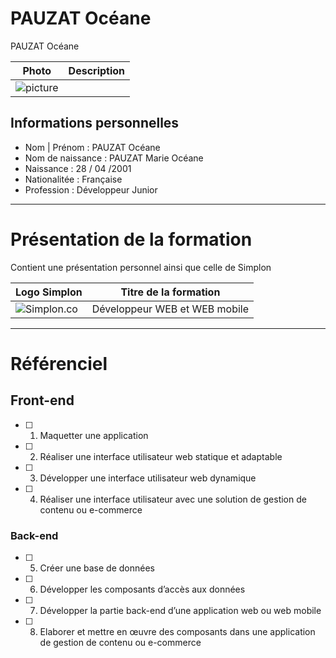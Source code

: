 # PAUZAT Océane
PAUZAT Océane

| Photo | Description |
| ------------- | ------------- |
![picture](https://i.pinimg.com/564x/10/7f/30/107f3088f8159d8331dac3c8af125a92.jpg)||

## Informations personnelles

* Nom | Prénom : PAUZAT Océane   
* Nom de naissance : PAUZAT Marie Océane
* Naissance : 28 / 04 /2001
* Nationalitée : Française
* Profession : Développeur Junior

----------------------------------

# Présentation de la formation
Contient une présentation personnel ainsi que celle de Simplon

| Logo Simplon | Titre de la formation |
| ------------- | ------------- |
| ![Simplon.co](https://simplonline.co/static/sol-logo.png) | Développeur WEB et WEB mobile  |

----------------------------------

# Référenciel

## Front-end

- [ ] 1. Maquetter une application
- [ ] 2. Réaliser une interface utilisateur web statique et adaptable     
- [ ] 3. Développer une interface utilisateur web dynamique 
- [ ] 4. Réaliser une interface utilisateur avec une solution de gestion de contenu ou e-commerce    

### Back-end

- [ ] 5. Créer une base de données      
- [ ] 6. Développer les composants d’accès aux données    
- [ ] 7. Développer la partie back-end d’une application web ou web mobile    
- [ ] 8. Elaborer et mettre en œuvre des composants dans une application de gestion de contenu ou e-commerce 
